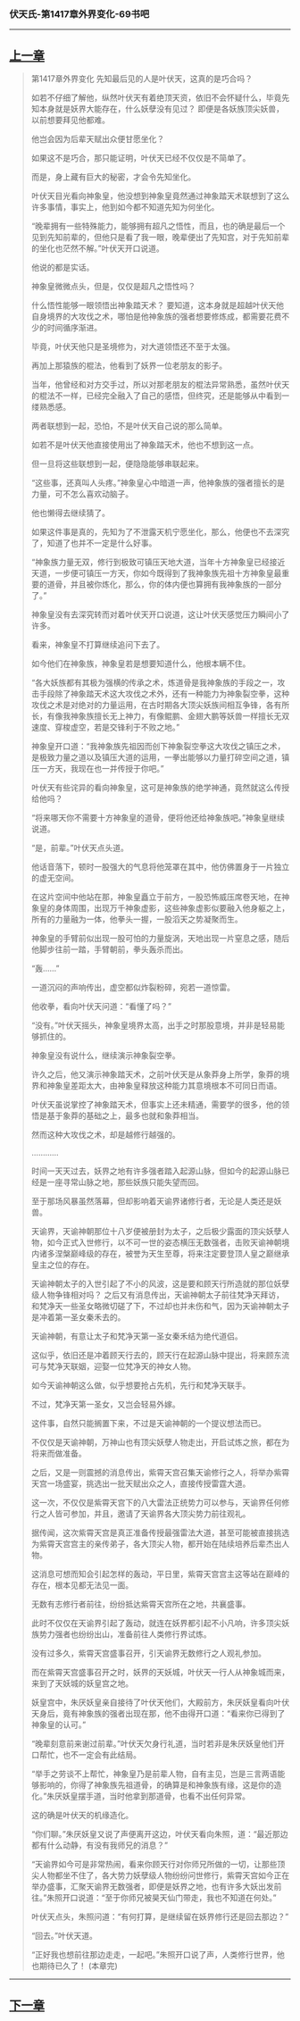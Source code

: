 ### 伏天氏-第1417章外界变化-69书吧

--------
[上一章](./da37654611bb0d4906feb2c16dbcfba5.md)
--------


>
>
>
>第1417章外界变化
>先知最后见的人是叶伏天，这真的是巧合吗？
>
>如若不仔细了解他，纵然叶伏天有着绝顶天资，依旧不会怀疑什么，毕竟先知本身就是妖界大能存在，什么妖孽没有见过？
>即便是各妖族顶尖妖兽，以前想要拜见他都难。
>
>他岂会因为后辈天赋出众便甘愿坐化？
>
>如果这不是巧合，那只能证明，叶伏天已经不仅仅是不简单了。
>
>而是，身上藏有巨大的秘密，才会令先知坐化。
>
>叶伏天目光看向神象皇，他没想到神象皇竟然通过神象踏天术联想到了这么许多事情，事实上，他到如今都不知道先知为何坐化。
>
>“晚辈拥有一些特殊能力，能够拥有超凡之悟性，而且，也的确是最后一个见到先知前辈的，但他只是看了我一眼，晚辈便出了先知宫，对于先知前辈的坐化也茫然不解。”叶伏天开口说道。
>
>他说的都是实话。
>
>神象皇微微点头，但是，仅仅是超凡之悟性吗？
>
>什么悟性能够一眼领悟出神象踏天术？
>要知道，这本身就是超越叶伏天他自身境界的大攻伐之术，哪怕是他神象族的强者想要修炼成，都需要花费不少的时间循序渐进。
>
>毕竟，叶伏天他只是圣境修为，对大道领悟还不至于太强。
>
>再加上那猿族的棍法，他看到了妖界一位老朋友的影子。
>
>当年，他曾经和对方交手过，所以对那老朋友的棍法异常熟悉，虽然叶伏天的棍法不一样，已经完全融入了自己的感悟，但终究，还是能够从中看到一缕熟悉感。
>
>两者联想到一起，恐怕，不是叶伏天自己说的那么简单。
>
>如若不是叶伏天他直接使用出了神象踏天术，他也不想到这一点。
>
>但一旦将这些联想到一起，便隐隐能够串联起来。
>
>“这些事，还真叫人头疼。”神象皇心中暗道一声，他神象族的强者擅长的是力量，可不怎么喜欢动脑子。
>
>他也懒得去继续猜了。
>
>如果这件事是真的，先知为了不泄露天机宁愿坐化，那么，他便也不去深究了，知道了也并不一定是什么好事。
>
>“神象族力量无双，修行到极致可镇压天地大道，当年十方神象皇已经接近天道，一步便可镇压一方天，你如今既得到了我神象族先祖十方神象皇最重要的道骨，并且被你炼化，那么，你的体内便也算拥有我神象族的一部分了。”
>
>神象皇没有去深究转而对着叶伏天开口说道，这让叶伏天感觉压力瞬间小了许多。
>
>看来，神象皇不打算继续追问下去了。
>
>如今他们在神象族，神象皇若是想要知道什么，他根本瞒不住。
>
>“各大妖族都有其极为强横的传承之术，炼道骨是我神象族的手段之一，攻击手段除了神象踏天术这大攻伐之术外，还有一种能力为神象裂空拳，这种攻伐之术是对绝对的力量运用，在古时期各大顶尖妖族间相互争锋，各有所长，有像我神象族擅长无上神力，有像鲲鹏、金翅大鹏等妖兽一样擅长无双速度、穿梭虚空，若是交锋利于不败之地。”
>
>神象皇开口道：“我神象族先祖因而创下神象裂空拳这大攻伐之镇压之术，是极致力量之道以及镇压大道的运用，一拳出能够以力量打碎空间之道，镇压一方天，我现在也一并传授于你吧。”
>
>叶伏天有些诧异的看向神象皇，这可是神象族的绝学神通，竟然就这么传授给他吗？
>
>“将来哪天你不需要十方神象皇的道骨，便将他还给神象族吧。”神象皇继续说道。
>
>“是，前辈。”叶伏天点头道。
>
>他话音落下，顿时一股强大的气息将他笼罩在其中，他仿佛置身于一片独立的虚无空间。
>
>在这片空间中他站在那，神象皇矗立于前方，一股恐怖威压席卷天地，在神象皇的身体周围，出现万千神象虚影，这些神象虚影似要融入他身躯之上，所有的力量融为一体，他拳头一握，一股滔天之势凝聚而生。
>
>神象皇的手臂前似出现一股可怕的力量旋涡，天地出现一片窒息之感，随后他脚步往前一踏，手臂朝前，拳头轰杀而出。
>
>“轰……”
>
>一道沉闷的声响传出，虚空都似炸裂粉碎，宛若一道惊雷。
>
>他收拳，看向叶伏天问道：“看懂了吗？”
>
>“没有。”叶伏天摇头，神象皇境界太高，出手之时那股意境，并非是轻易能够抓住的。
>
>神象皇没有说什么，继续演示神象裂空拳。
>
>许久之后，他又演示神象踏天术，之前叶伏天是从象莽身上所学，象莽的境界和神象皇差距太大，由神象皇释放这种能力其意境根本不可同日而语。
>
>叶伏天虽说掌控了神象踏天术，但事实上还未精通，需要学的很多，他的领悟是基于象莽的基础之上，最多也就和象莽相当。
>
>然而这种大攻伐之术，却是越修行越强的。
>
>…………
>
>时间一天天过去，妖界之地有许多强者踏入起源山脉，但如今的起源山脉已经是一座寻常山脉之地，那些妖族只能失望而回。
>
>至于那场风暴虽然落幕，但却影响着天谕界诸修行者，无论是人类还是妖兽。
>
>天谕界，天谕神朝那位十八岁便被册封为太子，之后极少露面的顶尖妖孽人物，如今正式入世修行，以不可一世的姿态横压无数强者，击败天谕神朝境内诸多涅槃巅峰级的存在，被誉为天生至尊，将来注定要登顶人皇之巅继承皇主之位的存在。
>
>天谕神朝太子的入世引起了不小的风波，这是要和顾天行所造就的那位妖孽级人物争锋相对吗？
>之后又有消息传出，天谕神朝太子前往梵净天拜访，和梵净天一些圣女略微切磋了下，不过却也并未伤和气，因为天谕神朝太子是冲着第一圣女秦禾去的。
>
>天谕神朝，有意让太子和梵净天第一圣女秦禾结为绝代道侣。
>
>这似乎，依旧还是冲着顾天行去的，顾天行在起源山脉中提出，将来顾东流可与梵净天联姻，迎娶一位梵净天的神女人物。
>
>如今天谕神朝这么做，似乎想要抢占先机，先行和梵净天联手。
>
>不过，梵净天第一圣女，又岂会轻易外嫁。
>
>这件事，自然只能搁置下来，不过是天谕神朝的一个提议想法而已。
>
>不仅仅是天谕神朝，万神山也有顶尖妖孽人物走出，开启试炼之旅，都在为将来而做准备。
>
>之后，又是一则震撼的消息传出，紫霄天宫召集天谕修行之人，将举办紫霄天宫一场盛宴，挑选出一批天赋出众之人，直接传授雷霆大道。
>
>这一次，不仅仅是紫霄天宫下的八大雷法正统势力可以参与，天谕界任何修行之人皆可参加，并且，邀请了天谕界各大顶尖势力前往观礼。
>
>据传闻，这次紫霄天宫是真正准备传授最强雷法大道，甚至可能被直接挑选为紫霄天宫宫主的亲传弟子，各大顶尖人物，都开始在陆续培养后辈杰出人物。
>
>这消息可想而知会引起怎样的轰动，平日里，紫霄天宫宫主这等站在巅峰的存在，根本见都无法见一面。
>
>无数有志修行者前往，纷纷抵达紫霄天宫所在之地，共襄盛事。
>
>此时不仅仅在天谕界引起了轰动，就连在妖界都引起不小凡响，许多顶尖妖族势力强者也纷纷出山，准备前往人类修行界试炼。
>
>没有过多久，紫霄天宫盛事召开，引天谕界无数修行之人观礼参加。
>
>而在紫霄天宫盛事召开之时，妖界的天妖城，叶伏天一行人从神象城而来，来到了天妖城的妖皇宫之地。
>
>妖皇宫中，朱厌妖皇亲自接待了叶伏天他们，大殿前方，朱厌妖皇看向叶伏天身后，竟有神象族的强者出现在那，他不由得开口道：“看来你已得到了神象皇的认可。”
>
>“晚辈刻意前来谢过前辈。”叶伏天欠身行礼道，当时若非是朱厌妖皇他们开口帮忙，也不一定会有此结局。
>
>“举手之劳谈不上帮忙，神象皇乃是前辈人物，自有主见，岂是三言两语能够影响的，你得了神象族先祖道骨，的确算是和神象族有缘，这是你的造化。”朱厌妖皇摆手道，当时他拿到那道骨，也看不出任何异常。
>
>这的确是叶伏天的机缘造化。
>
>“你们聊。”朱厌妖皇又说了声便离开这边，叶伏天看向朱照，道：“最近那边都有什么动静，有没有我师兄的消息？”
>
>“天谕界如今可是非常热闹，看来你顾天行对你师兄所做的一切，让那些顶尖人物都坐不住了，各大势力妖孽级人物纷纷问世修行，紫霄天宫如今正在举办盛事，汇聚天谕界无数强者，即便是妖界之地，也有许多大妖出发前往。”朱照开口说道：“至于你师兄被昊天仙门带走，我也不知道在何处。”
>
>叶伏天点头，朱照问道：“有何打算，是继续留在妖界修行还是回去那边？”
>
>“回去。”叶伏天道。
>
>“正好我也想前往那边走走，一起吧。”朱照开口说了声，人类修行世界，他也期待已久了！
>(本章完)
>
>

--------
[下一章](./cd7116885b966c9728d0246c648a4b9b.md)
--------
